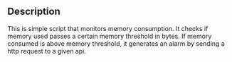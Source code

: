 ## Description

This is simple script that monitors memory consumption. It checks if
memory used passes a certain memory threshold in bytes. 
If memory consumed is above memory threshold, it generates an alarm
by sending a http request to a given api.